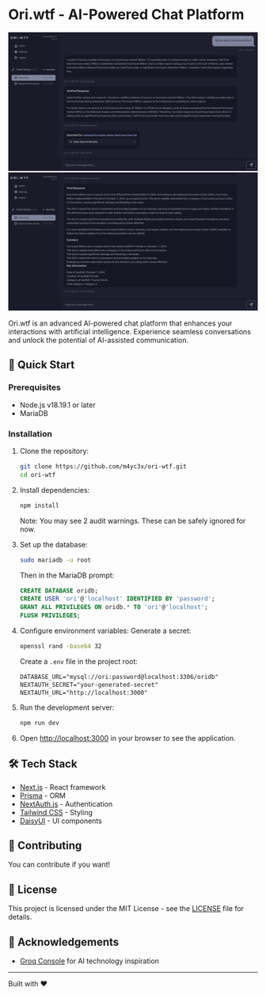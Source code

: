 # Ori.wtf - AI-Powered Chat Platform

![Ori.wtf Example 1](example/0.1.2a.png)
![Ori.wtf Example 2](example/0.1.2b.png)

Ori.wtf is an advanced AI-powered chat platform that enhances your interactions with artificial intelligence. Experience seamless conversations and unlock the potential of AI-assisted communication.

## 🚀 Quick Start

### Prerequisites

- Node.js v18.19.1 or later
- MariaDB

### Installation

1. Clone the repository:
   ```bash
   git clone https://github.com/m4yc3x/ori-wtf.git
   cd ori-wtf
   ```

2. Install dependencies:
   ```bash
   npm install
   ```
   Note: You may see 2 audit warnings. These can be safely ignored for now.

3. Set up the database:
   ```bash
   sudo mariadb -u root
   ```
   Then in the MariaDB prompt:
   ```sql
   CREATE DATABASE oridb;
   CREATE USER 'ori'@'localhost' IDENTIFIED BY 'password';
   GRANT ALL PRIVILEGES ON oridb.* TO 'ori'@'localhost';
   FLUSH PRIVILEGES;
   ```

4. Configure environment variables:
   Generate a secret:
   ```bash
   openssl rand -base64 32
   ```
   Create a `.env` file in the project root:
   ```
   DATABASE_URL="mysql://ori:password@localhost:3306/oridb"
   NEXTAUTH_SECRET="your-generated-secret"
   NEXTAUTH_URL="http://localhost:3000"
   ```

5. Run the development server:
   ```bash
   npm run dev
   ```

6. Open [http://localhost:3000](http://localhost:3000) in your browser to see the application.

## 🛠 Tech Stack

- [Next.js](https://nextjs.org/) - React framework
- [Prisma](https://www.prisma.io/) - ORM
- [NextAuth.js](https://next-auth.js.org/) - Authentication
- [Tailwind CSS](https://tailwindcss.com/) - Styling
- [DaisyUI](https://daisyui.com/) - UI components

## 🤝 Contributing

You can contribute if you want!

## 📄 License

This project is licensed under the MIT License - see the [LICENSE](LICENSE) file for details.

## 🙏 Acknowledgements

- [Groq Console](https://console.groq.com/) for AI technology inspiration

---

Built with ❤️

